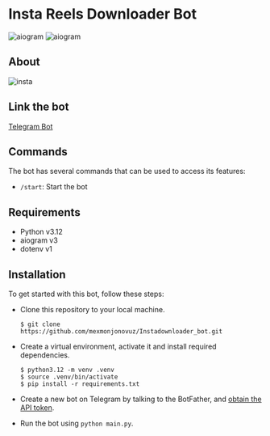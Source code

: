 # Insta Reels Downloader Bot


![aiogram](https://img.shields.io/badge/python-v3.12-blue.svg?logo=python&logoColor=yellow) ![aiogram](https://img.shields.io/badge/aiogram-v3-blue.svg?logo=telegram) 


## About
![insta](https://github.com/user-attachments/assets/03768fd5-26ac-4d41-8a8a-153596198281)

## Link the bot
[Telegram Bot](https://t.me/instdownloder_bot)

## Commands

The bot has several commands that can be used to access its features:

- `/start`:  Start the bot

## Requirements

- Python v3.12
- aiogram v3
- dotenv v1

## Installation

To get started with this bot, follow these steps:

- Clone this repository to your local machine.

    ```
    $ git clone https://github.com/mexmonjonovuz/Instadownloader_bot.git
    
    ```

- Create a virtual environment, activate it and install required dependencies.

    ```
    $ python3.12 -m venv .venv
    $ source .venv/bin/activate
    $ pip install -r requirements.txt
    ```

- Create a new bot on Telegram by talking to the BotFather, and [obtain the API token](https://www.siteguarding.com/en/how-to-get-telegram-bot-api-token).

- Run the bot using `python main.py`.

